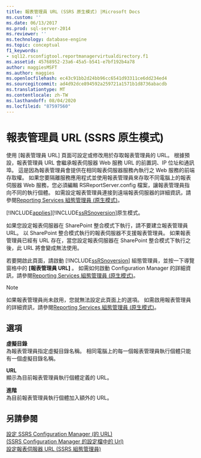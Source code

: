 ```yaml
---
title: 報表管理員 URL (SSRS 原生模式) |Microsoft Docs
ms.custom: ''
ms.date: 06/13/2017
ms.prod: sql-server-2014
ms.reviewer: ''
ms.technology: database-engine
ms.topic: conceptual
f1_keywords:
- sql12.rsconfigtool.reportmanagervirtualdirectory.f1
ms.assetid: 45768952-23a6-45a5-b541-e7bf192b4a78
author: maggiesMSFT
ms.author: maggies
ms.openlocfilehash: ec43c91bb2d24bb96cc6541d93311ce6dd234ed4
ms.sourcegitcommit: ad4d92dce894592a259721a1571b1d8736abacdb
ms.translationtype: MT
ms.contentlocale: zh-TW
ms.lasthandoff: 08/04/2020
ms.locfileid: "87597560"
---
```

# <a name="report-manager-url-ssrs-native-mode"></a>報表管理員 URL (SSRS 原生模式)
  使用 [報表管理員 URL] 頁面可設定或修改用於存取報表管理員的 URL。 根據預設，報表管理員 URL 會繼承報表伺服器 Web 服務 URL 的前置詞、IP 位址和通訊埠。 這是因為報表管理員會提供在相同報表伺服器服務內執行之 Web 服務的前端存取權。 如果您要隔離服務應用程式並使用報表管理員來存取不同電腦上的報表伺服器 Web 服務，您必須編輯 RSReportServer.config 檔案，讓報表管理員指向不同的執行個體。 如需設定報表管理員連接到遠端報表伺服器的詳細資訊，請參閱[Reporting Services 組態管理員 &#40;原生模式&#41;](../../../2014/sql-server/install/reporting-services-configuration-manager-native-mode.md)。  
  
 [!INCLUDE[applies](../../includes/applies-md.md)][!INCLUDE[ssRSnoversion](../../includes/ssrsnoversion-md.md)]原生模式。  
  
 如果您設定報表伺服器在 SharePoint 整合模式下執行，請不要建立報表管理員 URL。 以 SharePoint 整合模式執行的報表伺服器不支援報表管理員。 如果報表管理員已經有 URL 存在，當您設定報表伺服器在 SharePoint 整合模式下執行之後，此 URL 將會變成無法使用。  
  
 若要開啟此頁面，請啟動 [!INCLUDE[ssRSnoversion](../../includes/ssrsnoversion-md.md)] 組態管理員，並按一下導覽窗格中的 **[報表管理員 URL]** 。 如需如何啟動 Configuration Manager 的詳細資訊，請參閱[Reporting Services 組態管理員 &#40;原生模式&#41;](../../../2014/sql-server/install/reporting-services-configuration-manager-native-mode.md)。  
  
> [!NOTE]  
>  如果報表管理員尚未啟用，您就無法設定此頁面上的選項。 如需啟用報表管理員的詳細資訊，請參閱[Reporting Services 組態管理員 &#40;原生模式&#41;](../../../2014/sql-server/install/reporting-services-configuration-manager-native-mode.md)。  
  
## <a name="options"></a>選項  
 **虛擬目錄**  
 為報表管理員指定虛擬目錄名稱。 相同電腦上的每一個報表管理員執行個體只能有一個虛擬目錄名稱。  
  
 **URL**  
 顯示為目前報表管理員執行個體定義的 URL。  
  
 **進階**  
 為目前報表管理員執行個體加入額外的 URL。  
  
## <a name="see-also"></a>另請參閱  
 [設定 SSRS Configuration Manager &#40;的 URL&#41;](../../reporting-services/install-windows/configure-a-url-ssrs-configuration-manager.md)   
 [&#40;SSRS Configuration Manager 的設定檔中的 Url&#41;](../../reporting-services/install-windows/urls-in-configuration-files-ssrs-configuration-manager.md)   
 [設定報表伺服器 URL &#40;SSRS 組態管理員&#41;](../../reporting-services/install-windows/configure-report-server-urls-ssrs-configuration-manager.md)  
  
  
